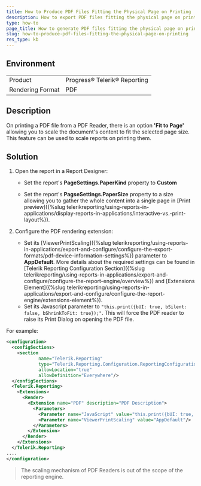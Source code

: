 ```yaml
---
title: How to Produce PDF Files Fitting the Physical Page on Printing
description: How to export PDF files fitting the physical page on printing.
type: how-to
page_title: How to generate PDF files fitting the physical page on printing
slug: how-to-produce-pdf-files-fitting-the-physical-page-on-printing
res_type: kb
---
```


## Environment

<table>
	<tbody>
		<tr>
			<td>Product</td>
			<td>Progress® Telerik® Reporting</td>
		</tr>
		<tr>
			<td>Rendering Format</td>
			<td>PDF</td>
		</tr>
	</tbody>
</table>

## Description

On printing a PDF file from a PDF Reader, there is an option **'Fit to Page'** allowing you to scale the document's content to fit the selected page size. This feature can be used to scale reports on printing them.  
  
## Solution    

1. Open the report in a Report Designer:
    
    - Set the report's **PageSettings.PaperKind** property to **Custom**
    
    - Set the report's **PagseSettings.PaperSize** property to a size allowing you to gather the whole content into a single page in [Print preview]({%slug telerikreporting/using-reports-in-applications/display-reports-in-applications/interactive-vs.-print-layout%}).
    
2. Configure the PDF rendering extension:
    - Set its [ViewerPrintScaling]({%slug telerikreporting/using-reports-in-applications/export-and-configure/configure-the-export-formats/pdf-device-information-settings%}) parameter to **AppDefault**. More details about the required settings can be found in [Telerik Reporting Configuration Section]({%slug telerikreporting/using-reports-in-applications/export-and-configure/configure-the-report-engine/overview%}) and [Extensions Element]({%slug telerikreporting/using-reports-in-applications/export-and-configure/configure-the-report-engine/extensions-element%}).
    - Set its Javascript parameter to ```"this.print({bUI: true, bSilent: false, bShrinkToFit: true});"```. This will force the PDF reader to raise its Print Dialog on opening the PDF file.

 For example:  

```xml
<configuration>
  <configSections>
    <section
            name="Telerik.Reporting"
            type="Telerik.Reporting.Configuration.ReportingConfigurationSection, Telerik.Reporting, Version=[X.X.X.X], Culture=neutral, PublicKeyToken=a9d7983dfcc261be"
            allowLocation="true"
            allowDefinition="Everywhere"/>
  </configSections>
  <Telerik.Reporting>
    <Extensions>
      <Render>
        <Extension name="PDF" description="PDF Description">
          <Parameters>
            <Parameter name="JavaScript" value="this.print({bUI: true, bSilent: false, bShrinkToFit: true});"/>
            <Parameter name="ViewerPrintScaling" value="AppDefault"/>
          </Parameters>
        </Extension>
      </Render>
    </Extensions>
  </Telerik.Reporting>
....
</configuration>
```

> The scaling mechanism of PDF Readers is out of the scope of the reporting engine. 
